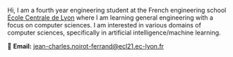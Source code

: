 Hi, I am a fourth year engineering student at the French engineering school [École Centrale de Lyon](https://www.ec-lyon.fr/en) where I am learning general engineering with a focus on computer sciences.
I am interested in various domains of computer sciences, specifically in artificial intelligence/machine learning.


📧 **Email:** [jean-charles.noirot-ferrand@ecl21.ec-lyon.fr](mailto:jean-charles.noirot-ferrand@ecl21.ec-lyon.fr)

<!---
jcnf0/jcnf0 is a ✨ special ✨ repository because its `README.md` (this file) appears on your GitHub profile.
You can click the Preview link to take a look at your changes.
--->
